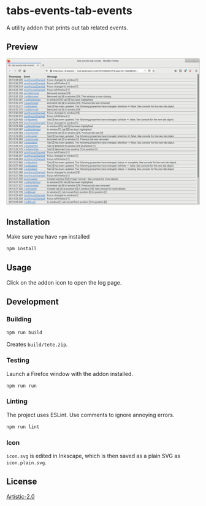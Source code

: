 # tabs-events-tab-events

A utility addon that prints out tab related events.

## Preview

![Log page](img/0.1.0_log.png)

## Installation

Make sure you have `npm` installed

```bash
npm install
```

## Usage

Click on the addon icon to open the log page.

## Development

### Building

```bash
npm run build
```

Creates `build/tete.zip`.

### Testing

Launch a Firefox window with the addon installed.

```bash
npm run run
```

### Linting

The project uses ESLint. Use comments to ignore annoying errors.

```bash
npm run lint
```

### Icon

`icon.svg` is edited in Inkscape, which is then saved as a plain SVG as `icon.plain.svg`.

## License

[Artistic-2.0](LICENSE)
